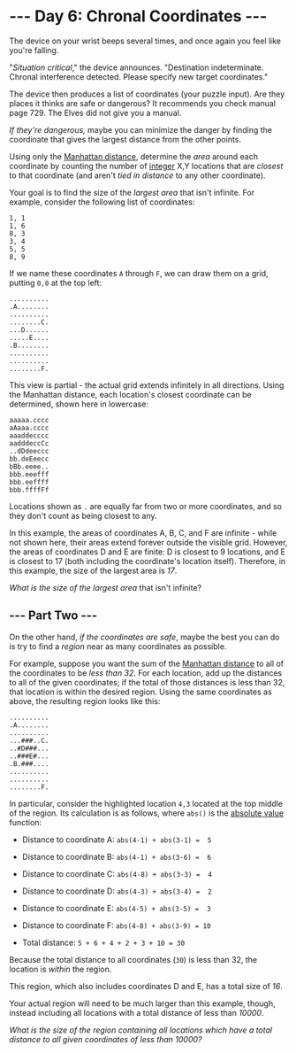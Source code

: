 # --- Day 6: Chronal Coordinates ---

The device on your wrist beeps several times, and once again you feel like you're falling.

"*Situation critical*," the device announces. "Destination indeterminate. Chronal interference detected. Please specify new target coordinates."

The device then produces a list of coordinates (your puzzle input). Are they places it thinks are safe or dangerous? It recommends you check manual page 729. The Elves did not give you a manual.

*If they're dangerous,* maybe you can minimize the danger by finding the coordinate that gives the largest distance from the other points.

Using only the [Manhattan distance](https://en.wikipedia.org/wiki/Taxicab_geometry), determine the *area* around each coordinate by counting the number of [integer](https://en.wikipedia.org/wiki/Integer) X,Y locations that are *closest* to that coordinate (and aren't *tied in distance* to any other coordinate).

Your goal is to find the size of the *largest area* that isn't infinite. For example, consider the following list of coordinates:

```
1, 1
1, 6
8, 3
3, 4
5, 5
8, 9

```

If we name these coordinates `A` through `F`, we can draw them on a grid, putting `0,0` at the top left:

```
..........
.A........
..........
........C.
...D......
.....E....
.B........
..........
..........
........F.

```

This view is partial - the actual grid extends infinitely in all directions.  Using the Manhattan distance, each location's closest coordinate can be determined, shown here in lowercase:

```
aaaaa.cccc
aAaaa.cccc
aaaddecccc
aadddeccCc
..dDdeeccc
bb.deEeecc
bBb.eeee..
bbb.eeefff
bbb.eeffff
bbb.ffffFf

```

Locations shown as `.` are equally far from two or more coordinates, and so they don't count as being closest to any.

In this example, the areas of coordinates A, B, C, and F are infinite - while not shown here, their areas extend forever outside the visible grid. However, the areas of coordinates D and E are finite: D is closest to 9 locations, and E is closest to 17 (both including the coordinate's location itself).  Therefore, in this example, the size of the largest area is *17*.

*What is the size of the largest area* that isn't infinite?

## --- Part Two ---

On the other hand, *if the coordinates are safe*, maybe the best you can do is try to find a *region* near as many coordinates as possible.

For example, suppose you want the sum of the [Manhattan distance](https://en.wikipedia.org/wiki/Taxicab_geometry) to all of the coordinates to be *less than 32*.  For each location, add up the distances to all of the given coordinates; if the total of those distances is less than 32, that location is within the desired region. Using the same coordinates as above, the resulting region looks like this:

```
..........
.A........
..........
...###..C.
..#D###...
..###E#...
.B.###....
..........
..........
........F.

```

In particular, consider the highlighted location `4,3` located at the top middle of the region. Its calculation is as follows, where `abs()` is the [absolute value](https://en.wikipedia.org/wiki/Absolute_value) function:


 - Distance to coordinate A: `abs(4-1) + abs(3-1) =  5`

 - Distance to coordinate B: `abs(4-1) + abs(3-6) =  6`

 - Distance to coordinate C: `abs(4-8) + abs(3-3) =  4`

 - Distance to coordinate D: `abs(4-3) + abs(3-4) =  2`

 - Distance to coordinate E: `abs(4-5) + abs(3-5) =  3`

 - Distance to coordinate F: `abs(4-8) + abs(3-9) = 10`

 - Total distance: `5 + 6 + 4 + 2 + 3 + 10 = 30`


Because the total distance to all coordinates (`30`) is less than 32, the location is *within* the region.

This region, which also includes coordinates D and E, has a total size of *16*.

Your actual region will need to be much larger than this example, though, instead including all locations with a total distance of less than *10000*.

*What is the size of the region containing all locations which have a total distance to all given coordinates of less than 10000?*

